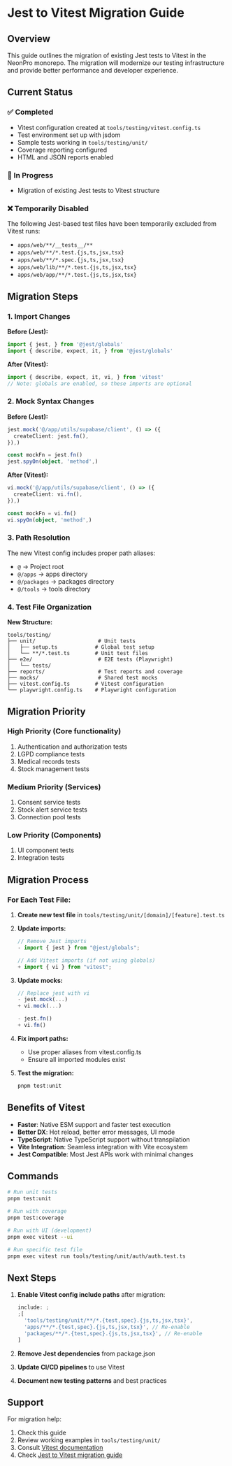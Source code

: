 # Jest to Vitest Migration Guide

## Overview

This guide outlines the migration of existing Jest tests to Vitest in the NeonPro monorepo. The migration will modernize our testing infrastructure and provide better performance and developer experience.

## Current Status

### ✅ Completed

- Vitest configuration created at `tools/testing/vitest.config.ts`
- Test environment set up with jsdom
- Sample tests working in `tools/testing/unit/`
- Coverage reporting configured
- HTML and JSON reports enabled

### 🚧 In Progress

- Migration of existing Jest tests to Vitest structure

### ❌ Temporarily Disabled

The following Jest-based test files have been temporarily excluded from Vitest runs:

- `apps/web/**/__tests__/**`
- `apps/web/**/*.test.{js,ts,jsx,tsx}`
- `apps/web/**/*.spec.{js,ts,jsx,tsx}`
- `apps/web/lib/**/*.test.{js,ts,jsx,tsx}`
- `apps/web/app/**/*.test.{js,ts,jsx,tsx}`

## Migration Steps

### 1. Import Changes

**Before (Jest):**

```typescript
import { jest, } from '@jest/globals'
import { describe, expect, it, } from '@jest/globals'
```

**After (Vitest):**

```typescript
import { describe, expect, it, vi, } from 'vitest'
// Note: globals are enabled, so these imports are optional
```

### 2. Mock Syntax Changes

**Before (Jest):**

```typescript
jest.mock('@/app/utils/supabase/client', () => ({
  createClient: jest.fn(),
}),)

const mockFn = jest.fn()
jest.spyOn(object, 'method',)
```

**After (Vitest):**

```typescript
vi.mock('@/app/utils/supabase/client', () => ({
  createClient: vi.fn(),
}),)

const mockFn = vi.fn()
vi.spyOn(object, 'method',)
```

### 3. Path Resolution

The new Vitest config includes proper path aliases:

- `@` → Project root
- `@/apps` → apps directory
- `@/packages` → packages directory
- `@/tools` → tools directory

### 4. Test File Organization

**New Structure:**

```
tools/testing/
├── unit/                    # Unit tests
│   ├── setup.ts            # Global test setup
│   └── **/*.test.ts        # Unit test files
├── e2e/                     # E2E tests (Playwright)
│   └── tests/
├── reports/                 # Test reports and coverage
├── mocks/                   # Shared test mocks
├── vitest.config.ts        # Vitest configuration
└── playwright.config.ts    # Playwright configuration
```

## Migration Priority

### High Priority (Core functionality)

1. Authentication and authorization tests
2. LGPD compliance tests
3. Medical records tests
4. Stock management tests

### Medium Priority (Services)

1. Consent service tests
2. Stock alert service tests
3. Connection pool tests

### Low Priority (Components)

1. UI component tests
2. Integration tests

## Migration Process

### For Each Test File:

1. **Create new test file** in `tools/testing/unit/[domain]/[feature].test.ts`

2. **Update imports:**
   ```typescript
   // Remove Jest imports
   - import { jest } from "@jest/globals";

   // Add Vitest imports (if not using globals)
   + import { vi } from "vitest";
   ```

3. **Update mocks:**
   ```typescript
   // Replace jest with vi
   - jest.mock(...)
   + vi.mock(...)

   - jest.fn()
   + vi.fn()
   ```

4. **Fix import paths:**
   - Use proper aliases from vitest.config.ts
   - Ensure all imported modules exist

5. **Test the migration:**
   ```bash
   pnpm test:unit
   ```

## Benefits of Vitest

- **Faster**: Native ESM support and faster test execution
- **Better DX**: Hot reload, better error messages, UI mode
- **TypeScript**: Native TypeScript support without transpilation
- **Vite Integration**: Seamless integration with Vite ecosystem
- **Jest Compatible**: Most Jest APIs work with minimal changes

## Commands

```bash
# Run unit tests
pnpm test:unit

# Run with coverage
pnpm test:coverage

# Run with UI (development)
pnpm exec vitest --ui

# Run specific test file
pnpm exec vitest run tools/testing/unit/auth/auth.test.ts
```

## Next Steps

1. **Enable Vitest config include paths** after migration:
   ```typescript
   include: ;
   ;[
     'tools/testing/unit/**/*.{test,spec}.{js,ts,jsx,tsx}',
     'apps/**/*.{test,spec}.{js,ts,jsx,tsx}', // Re-enable
     'packages/**/*.{test,spec}.{js,ts,jsx,tsx}', // Re-enable
   ]
   ```

2. **Remove Jest dependencies** from package.json
3. **Update CI/CD pipelines** to use Vitest
4. **Document new testing patterns** and best practices

## Support

For migration help:

1. Check this guide
2. Review working examples in `tools/testing/unit/`
3. Consult [Vitest documentation](https://vitest.dev/)
4. Check [Jest to Vitest migration guide](https://vitest.dev/guide/migration.html)
